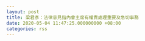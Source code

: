 ```yaml
---
layout: post
title: 梁君彥：法律意見指內會主席有權責處理重要及急切事務
date: 2020-05-04 11:47:25.000000000 +08:00
categories: rss
---
```



